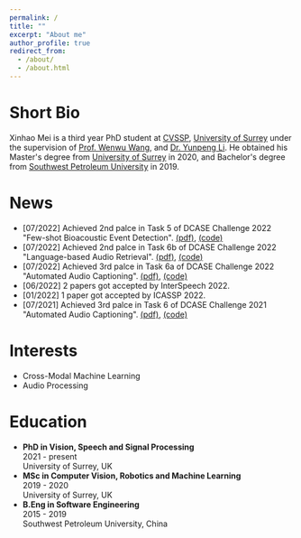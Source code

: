 ```yaml
---
permalink: /
title: ""
excerpt: "About me"
author_profile: true
redirect_from: 
  - /about/
  - /about.html
---
```


Short Bio
====
Xinhao Mei is a third year PhD student at [CVSSP](https://www.surrey.ac.uk/centre-vision-speech-signal-processing), [University of Surrey](www.surrey.ac.uk) under the supervision of [Prof. Wenwu Wang](http://personal.ee.surrey.ac.uk/Personal/W.Wang/), and [Dr. Yunpeng Li](https://www.surrey.ac.uk/people/yunpeng-li). He obtained his Master's degree from [University of Surrey](www.surrey.ac.uk) in 2020, and Bachelor's degree from [Southwest Petroleum University](https://www.swpu.edu.cn/) in 2019.

News
====
* [07/2022] Achieved 2nd palce in Task 5 of DCASE Challenge 2022 "Few-shot Bioacoustic Event Detection". [(pdf)](https://dcase.community/documents/challenge2022/technical_reports/DCASE2022_Haohe_85_5.pdf), [(code)](https://github.com/haoheliu/DCASE_2022_Task_5)
* [07/2022] Achieved 2nd palce in Task 6b of DCASE Challenge 2022 "Language-based Audio Retrieval". [(pdf)](https://dcase.community/documents/challenge2022/technical_reports/DCASE2022_Mei_118_t6b.pdf), [(code)](https://github.com/XinhaoMei/audio-text_retrieval)
* [07/2022] Achieved 3rd palce in Task 6a of DCASE Challenge 2022 "Automated Audio Captioning". [(pdf)](https://dcase.community/documents/challenge2022/technical_reports/DCASE2022_Mei_117_t6a.pdf), [(code)](https://github.com/XinhaoMei/DCASE2021_task6_v2)
* [06/2022] 2 papers got accepted by InterSpeech 2022.
* [01/2022] 1 paper got accepted by ICASSP 2022.
* [07/2021] Achieved 3rd palce in Task 6 of DCASE Challenge 2021 "Automated Audio Captioning". [(pdf)](http://dcase.community/documents/challenge2021/technical_reports/DCASE2021_Mei_88_t6.pdf), [(code)](https://github.com/XinhaoMei/DCASE2021_task6_v2)

Interests 
====
* Cross-Modal Machine Learning
* Audio Processing

Education
====
* **PhD in Vision, Speech and Signal Processing**  
  2021 - present  
  University of Surrey, UK  
* **MSc in Computer Vision, Robotics and Machine Learning**  
  2019 - 2020  
  University of Surrey, UK  
* **B.Eng in Software Engineering**  
  2015 - 2019  
  Southwest Petroleum University, China

<script type='text/javascript' id='clustrmaps' src='//cdn.clustrmaps.com/map_v2.js?cl=ffffff&w=190&t=n&d=vZIRqZ8N_fO1ljFLBrWAMvmjAbSztN1pM8uZs8OiU8g&co=2d78ad&cmo=3acc3a&cmn=ff5353&ct=ffffff'></script>
